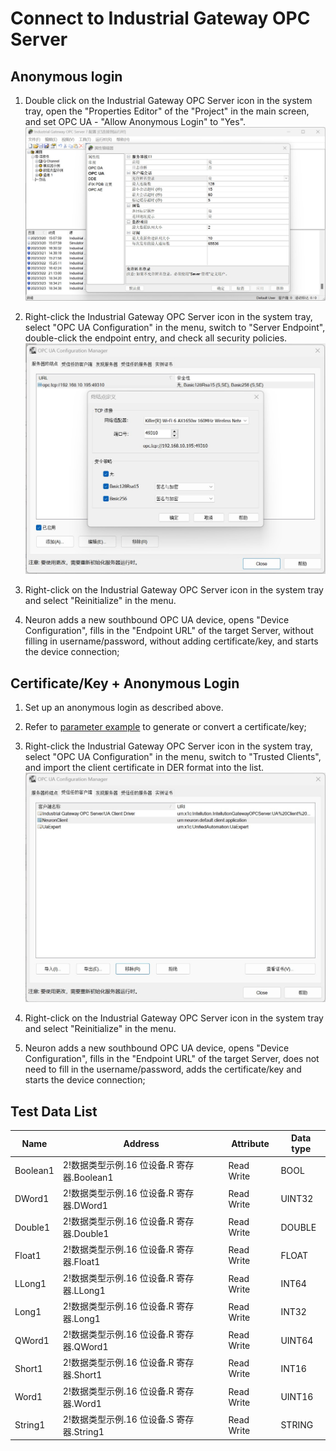 # Connect to Industrial Gateway OPC Server

## Anonymous login

1. Double click on the Industrial Gateway OPC Server icon in the system tray, open the "Properties Editor" of the "Project" in the main screen, and set OPC UA - "Allow Anonymous Login" to "Yes".
![](./assets/igs-1.jpg)

2. Right-click the Industrial Gateway OPC Server icon in the system tray, select "OPC UA Configuration" in the menu, switch to "Server Endpoint", double-click the endpoint entry, and check all security policies.
![](./assets/igs-2.jpg)

3. Right-click on the Industrial Gateway OPC Server icon in the system tray and select "Reinitialize" in the menu.

4. Neuron adds a new southbound OPC UA device, opens "Device Configuration", fills in the "Endpoint URL" of the target Server, without filling in username/password, without adding certificate/key, and starts the device connection;

## Certificate/Key + Anonymous Login

1. Set up an anonymous login as described above.

2. Refer to [parameter example](./example.md) to generate or convert a certificate/key;

3. Right-click the Industrial Gateway OPC Server icon in the system tray, select "OPC UA Configuration" in the menu, switch to "Trusted Clients", and import the client certificate in DER format into the list.
![](./assets/igs-3.jpg)

4. Right-click on the Industrial Gateway OPC Server icon in the system tray and select "Reinitialize" in the menu.

5. Neuron adds a new southbound OPC UA device, opens "Device Configuration", fills in the "Endpoint URL" of the target Server, does not need to fill in the username/password, adds the certificate/key and starts the device connection;

## Test Data List

|  Name    |  Address                                      |  Attribute      | Data type   |
| -------- | ------------------------------------------ | ---------- | ------ |
| Boolean1 | 2!数据类型示例.16 位设备.R 寄存器.Boolean1 | Read Write | BOOL   |
| DWord1   | 2!数据类型示例.16 位设备.R 寄存器.DWord1   | Read Write | UINT32 |
| Double1  | 2!数据类型示例.16 位设备.R 寄存器.Double1  | Read Write | DOUBLE |
| Float1   | 2!数据类型示例.16 位设备.R 寄存器.Float1   | Read Write | FLOAT  |
| LLong1   | 2!数据类型示例.16 位设备.R 寄存器.LLong1   | Read Write | INT64  |
| Long1    | 2!数据类型示例.16 位设备.R 寄存器.Long1    | Read Write | INT32  |
| QWord1   | 2!数据类型示例.16 位设备.R 寄存器.QWord1   | Read Write | UINT64 |
| Short1   | 2!数据类型示例.16 位设备.R 寄存器.Short1   | Read Write | INT16  |
| Word1    | 2!数据类型示例.16 位设备.R 寄存器.Word1    | Read Write | UINT16 |
| String1  | 2!数据类型示例.16 位设备.S 寄存器.String1  | Read Write | STRING |

